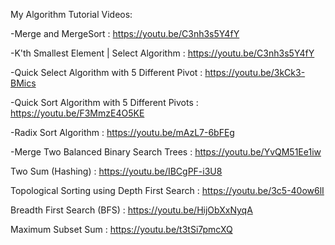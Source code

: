 My Algorithm Tutorial Videos:

-Merge and MergeSort : 
https://youtu.be/C3nh3s5Y4fY

-K'th Smallest Element | Select Algorithm : 
https://youtu.be/C3nh3s5Y4fY

-Quick Select Algorithm with 5 Different Pivot :
https://youtu.be/3kCk3-BMics

-Quick Sort Algorithm with 5 Different Pivots : 
https://youtu.be/F3MmzE4O5KE

-Radix Sort Algorithm :
https://youtu.be/mAzL7-6bFEg

-Merge Two Balanced Binary Search Trees :
https://youtu.be/YvQM51Ee1iw

Two Sum (Hashing) :
https://youtu.be/IBCgPF-i3U8

Topological Sorting using Depth First Search :
https://youtu.be/3c5-40ow6lI

Breadth First Search (BFS) :
https://youtu.be/HijObXxNyqA

Maximum Subset Sum :
https://youtu.be/t3tSi7pmcXQ
